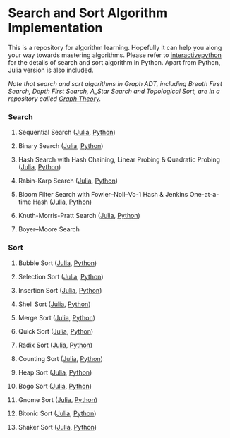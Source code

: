 # Search and Sort Algorithm Implementation

This is a repository for algorithm learning. Hopefully it can help you along your way towards mastering algorithms. Please refer to <a href=http://interactivepython.org/runestone/static/pythonds/index.html>interactivepython</a> for the details of search and sort algorithm in Python. Apart from Python, Julia version is also included.

*Note that search and sort algorithms in Graph ADT, including Breath First Search, Depth First Search, A_Star Search and Topological Sort, are in a repository called <a href=https://github.com/je-suis-tm/graph-theory>Graph Theory</a>.*

### Search

1. Sequential Search (<a href=https://github.com/je-suis-tm/search-and-sort/blob/master/sequential%20and%20binary%20search.jl>Julia</a>, <a href=https://github.com/je-suis-tm/search-and-sort/blob/master/sequential%20and%20binary%20search.py>Python</a>)

2. Binary Search (<a href=https://github.com/je-suis-tm/search-and-sort/blob/master/sequential%20and%20binary%20search.jl>Julia</a>, <a href=https://github.com/je-suis-tm/search-and-sort/blob/master/sequential%20and%20binary%20search.py>Python</a>)

3. Hash Search with Hash Chaining, Linear Probing & Quadratic Probing (<a href=https://github.com/je-suis-tm/search-and-sort/blob/master/hash%20search.jl>Julia</a>, <a href=https://github.com/je-suis-tm/search-and-sort/blob/master/hash%20search.py>Python</a>)

4. Rabin-Karp Search (<a href=https://github.com/je-suis-tm/search-and-sort/blob/master/rabin%20karp%20search.jl>Julia</a>, <a href=https://github.com/je-suis-tm/search-and-sort/blob/master/rabin%20karp%20search.py>Python</a>)

5. Bloom Filter Search with Fowler–Noll–Vo-1 Hash & Jenkins One-at-a-time Hash (<a href=https://github.com/je-suis-tm/search-and-sort/blob/master/bloom%20filter.jl>Julia</a>, <a href=https://github.com/je-suis-tm/search-and-sort/blob/master/bloom%20filter.py>Python</a>)

6. Knuth-Morris-Pratt Search (<a href=https://github.com/je-suis-tm/search-and-sort/blob/master/knuth%20morris%20pratt%20search.jl>Julia</a>, <a href=https://github.com/je-suis-tm/search-and-sort/blob/master/knuth%20morris%20pratt%20search.py>Python</a>)

7. Boyer–Moore Search

### Sort

1. Bubble Sort (<a href=https://github.com/je-suis-tm/search-and-sort/blob/master/bubble%2C%20selection%20and%20insertion%20sort.jl>Julia</a>, <a href=https://github.com/je-suis-tm/search-and-sort/blob/master/bubble%2C%20selection%20and%20insertion%20sort.py>Python</a>)

2. Selection Sort (<a href=https://github.com/je-suis-tm/search-and-sort/blob/master/bubble%2C%20selection%20and%20insertion%20sort.jl>Julia</a>, <a href=https://github.com/je-suis-tm/search-and-sort/blob/master/bubble%2C%20selection%20and%20insertion%20sort.py>Python</a>)

3. Insertion Sort (<a href=https://github.com/je-suis-tm/search-and-sort/blob/master/bubble%2C%20selection%20and%20insertion%20sort.jl>Julia</a>, <a href=https://github.com/je-suis-tm/search-and-sort/blob/master/bubble%2C%20selection%20and%20insertion%20sort.py>Python</a>)

4. Shell Sort (<a href=https://github.com/je-suis-tm/search-and-sort/blob/master/shell%20sort.jl>Julia</a>, <a href=https://github.com/je-suis-tm/search-and-sort/blob/master/shell%20sort.py>Python</a>)

5. Merge Sort (<a href=https://github.com/je-suis-tm/search-and-sort/blob/master/merge%20sort.jl>Julia</a>, <a href=https://github.com/je-suis-tm/search-and-sort/blob/master/merge%20sort.py>Python</a>)

6. Quick Sort (<a href=https://github.com/je-suis-tm/search-and-sort/blob/master/quick%20sort.jl>Julia</a>, <a href=https://github.com/je-suis-tm/search-and-sort/blob/master/quick%20sort.py>Python</a>)

7. Radix Sort (<a href=https://github.com/je-suis-tm/search-and-sort/blob/master/radix%20sort.jl>Julia</a>, <a href=https://github.com/je-suis-tm/search-and-sort/blob/master/radix%20sort.py>Python</a>)

8. Counting Sort (<a href=https://github.com/je-suis-tm/search-and-sort/blob/master/counting%20sort.jl>Julia</a>, <a href=https://github.com/je-suis-tm/search-and-sort/blob/master/counting%20sort.py>Python</a>)

9. Heap Sort (<a href=https://github.com/je-suis-tm/search-and-sort/blob/master/heap%20sort.jl>Julia</a>, <a href=https://github.com/je-suis-tm/search-and-sort/blob/master/heap%20sort.py>Python</a>)

10. Bogo Sort (<a href=https://github.com/je-suis-tm/search-and-sort/blob/master/bogo%20sort.jl>Julia</a>, <a href=https://github.com/je-suis-tm/search-and-sort/blob/master/bogo%20sort.py>Python</a>)

11. Gnome Sort (<a href=https://github.com/je-suis-tm/search-and-sort/blob/master/gnome%20sort.jl>Julia</a>, <a href=https://github.com/je-suis-tm/search-and-sort/blob/master/gnome%20sort.py>Python</a>)

12. Bitonic Sort (<a href=https://github.com/je-suis-tm/search-and-sort/blob/master/bitonic%20sort.jl>Julia</a>, <a href=https://github.com/je-suis-tm/search-and-sort/blob/master/bitonic%20sort.py>Python</a>)

13. Shaker Sort (<a href=https://github.com/je-suis-tm/search-and-sort/blob/master/shaker%20sort.jl>Julia</a>, <a href=https://github.com/je-suis-tm/search-and-sort/blob/master/shaker%20sort.py>Python</a>)
